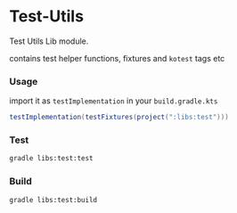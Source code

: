 # Test-Utils

Test Utils Lib module. 

contains test helper functions, fixtures and `kotest` tags etc

### Usage 

import it as `testImplementation` in your `build.gradle.kts`

```gradle
testImplementation(testFixtures(project(":libs:test")))
```

### Test
```bash
gradle libs:test:test
```
### Build
```bash
gradle libs:test:build
```
